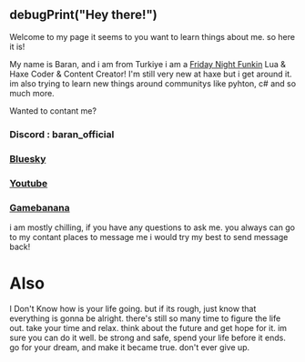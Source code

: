 ## debugPrint("Hey there!")

Welcome to my page it seems to you want to learn things about me. so here it is!

My name is Baran, and i am from Turkiye
i am a [Friday Night Funkin](https://www.newgrounds.com/portal/view/770371) Lua & Haxe Coder & Content Creator!
I'm still very new at haxe but i get around it.
im also trying to learn new things around communitys like pyhton, c# and so much more.

Wanted to contant me?
### Discord : baran_official
### [Bluesky](https://bsky.app/profile/baranmuzu.bsky.social)
### [Youtube](https://www.youtube.com/@BaranMuzu)
### [Gamebanana](https://gamebanana.com/members/3018434)

i am mostly chilling, if you have any questions to ask me. you always can go to my contant places to message me
i would try my best to send message back!

# Also
I Don't Know how is your life going. but if its rough, just know that everything is gonna be alright. there's still so many time to figure the life out.
take your time and relax. think about the future and get hope for it. im sure you can do it well. be strong and safe, spend your life before it ends. go for your dream, and make it became true.
don't ever give up.
